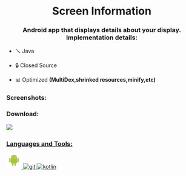 <h1 align="center">Screen Information</h1>
<h3 align="center">Android app that displays details about your display.<br/>Implementation details:</h3>

- 🪛 Java

- 🔒 Closed Source 

- 📊 Optimized **(MultiDex,shrinked resources,minify,etc)**

<h3 align="left">Screenshots:</h3>
<h3 align="left">Download:</h3>
<p align="left"> <a href="https://developer.android.com" target="_blank" rel="noreferrer"> <img src="https://cdn.rawgit.com/steverichey/google-play-badge-svg/master/img/en_get.svg" width="20%"></p>
<h3 align="left">Languages and Tools:</h3>
<p align="left"> <a href="https://developer.android.com" target="_blank" rel="noreferrer"> <img src="https://raw.githubusercontent.com/devicons/devicon/master/icons/android/android-original-wordmark.svg" alt="android" width="40" height="40"/> </a> <a href="https://git-scm.com/" target="_blank" rel="noreferrer"> <img src="https://www.vectorlogo.zone/logos/git-scm/git-scm-icon.svg" alt="git" width="40" height="40"/> </a> <a href="https://kotlinlang.org" target="_blank" rel="noreferrer"> <img src="https://www.vectorlogo.zone/logos/kotlinlang/kotlinlang-icon.svg" alt="kotlin" width="40" height="40"/> </a> </p>

